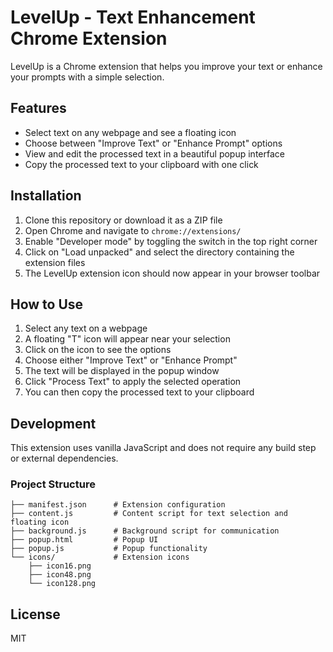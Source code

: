 # LevelUp - Text Enhancement Chrome Extension

LevelUp is a Chrome extension that helps you improve your text or enhance your prompts with a simple selection.

## Features

- Select text on any webpage and see a floating icon
- Choose between "Improve Text" or "Enhance Prompt" options
- View and edit the processed text in a beautiful popup interface
- Copy the processed text to your clipboard with one click

## Installation

1. Clone this repository or download it as a ZIP file
2. Open Chrome and navigate to `chrome://extensions/`
3. Enable "Developer mode" by toggling the switch in the top right corner
4. Click on "Load unpacked" and select the directory containing the extension files
5. The LevelUp extension icon should now appear in your browser toolbar

## How to Use

1. Select any text on a webpage
2. A floating "T" icon will appear near your selection
3. Click on the icon to see the options
4. Choose either "Improve Text" or "Enhance Prompt"
5. The text will be displayed in the popup window
6. Click "Process Text" to apply the selected operation
7. You can then copy the processed text to your clipboard

## Development

This extension uses vanilla JavaScript and does not require any build step or external dependencies.

### Project Structure

```
├── manifest.json      # Extension configuration
├── content.js         # Content script for text selection and floating icon
├── background.js      # Background script for communication
├── popup.html         # Popup UI
├── popup.js           # Popup functionality
└── icons/             # Extension icons
    ├── icon16.png
    ├── icon48.png
    └── icon128.png
```

## License

MIT 